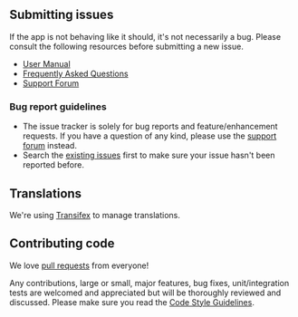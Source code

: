 ## Submitting issues

If the app is not behaving like it should, it's not necessarily a bug. Please consult the following resources before
submitting a new issue.

- [User Manual](https://docs.k9mail.app/)
- [Frequently Asked Questions](https://forum.k9mail.app/c/faq)
- [Support Forum](https://forum.k9mail.app/)

### Bug report guidelines

- The issue tracker is solely for bug reports and feature/enhancement requests. If you have a question of any kind,
  please use the [support forum](https://forum.k9mail.app/c/support) instead.
- Search the [existing issues](https://github.com/thundernest/k-9/issues?q=) first to make sure your issue hasn't been
  reported before.

## Translations

We're using [Transifex](https://www.transifex.com/k-9/k9mail/) to manage translations.

## Contributing code

We love [pull requests](https://github.com/thundernest/k-9/pulls) from everyone!

Any contributions, large or small, major features, bug fixes, unit/integration tests are welcomed and appreciated
but will be thoroughly reviewed and discussed.
Please make sure you read the [Code Style Guidelines](https://github.com/thundernest/k-9/wiki/CodeStyle).
